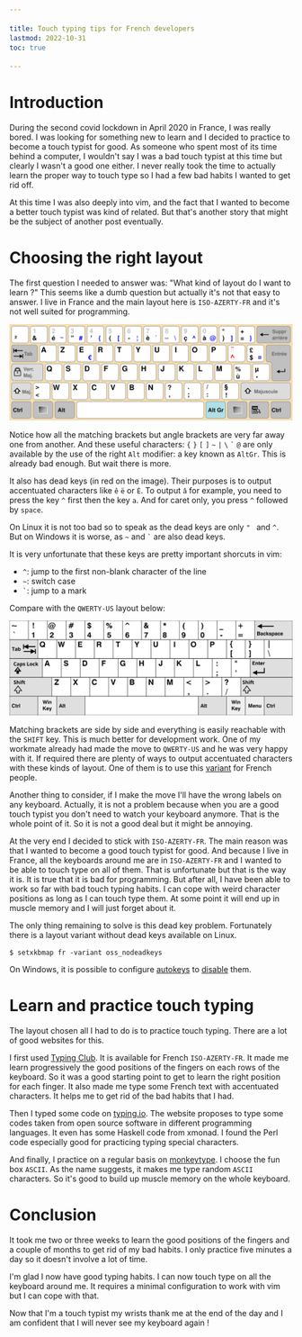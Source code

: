 ```yaml
---

title: Touch typing tips for French developers
lastmod: 2022-10-31
toc: true

---
```


# Introduction

During the second covid lockdown in April 2020 in France, I was really bored.
I was looking for something new to learn and I decided to practice to become a
touch typist for good. As someone who spent most of its time behind a computer,
I wouldn't say I was a bad touch typist at this time but clearly I wasn't a
good one either. I never really took the time to actually learn the proper way
to touch type so I had a few bad habits I wanted to get rid off.

At this time I was also deeply into vim, and the fact that I wanted to become a
better touch typist was kind of related. But that's another story that might be
the subject of another post eventually.

# Choosing the right layout

The first question I needed to answer was: "What kind of layout do I want to
learn ?" This seems like a dumb question but actually it's not that easy to
answer. I live in France and the main layout here is `ISO-AZERTY-FR` and it's
not well suited for programming.

![](/images/KB_France.svg "ISO-AZERTY-FR")

Notice how all the matching brackets but angle brackets are very far away one
from another. And these useful characters: `{` `}` `[` `]` `~` `|` `\` `` ` ``
`@` are only available by the use of the right `Alt` modifier: a key known as
`AltGr`. This is already bad enough. But wait there is more.

It also has dead keys (in red on the image). Their purposes is to output
accentuated characters like `ê` `ë` or `È`. To output `â` for example, you need
to press the key `^` first then the key `a`. And for caret only, you press `^`
followed by `space`.

On Linux it is not too bad so to speak as the dead keys are only `" ` and `^`.
But on Windows it is worse, as `~` and `` ` `` are also dead keys.

It is very unfortunate that these keys are pretty important shorcuts in vim:

* `^`: jump to the first non-blank character of the line
* `~`: switch case
* `` ` ``: jump to a mark

Compare with the `QWERTY-US` layout below:

![](/images/KB_United_States.svg "QWERTY-US")

Matching brackets are side by side and everything is easily reachable with the
`SHIFT` key. This is much better for development work. One of my workmate
already had made the move to `QWERTY-US` and he was very happy with it. If
required there are plenty of ways to output accentuated characters with these
kinds of layout. One of them is to use this
[variant](http://marin.jb.free.fr/qwerty-fr/) for French people.

Another thing to consider, if I make the move I'll have the wrong labels on any
keyboard. Actually, it is not a problem because when you are a good touch
typist you don't need to watch your keyboard anymore. That is the whole point
of it. So it is not a good deal but it might be annoying.

At the very end I decided to stick with `ISO-AZERTY-FR`. The main reason was
that I wanted to become a good touch typist for good. And because I live in
France, all the keyboards around me are in `ISO-AZERTY-FR` and I wanted to be
able to touch type on all of them. That is unfortunate but that is the way it
is. It is true that it is bad for programming. But after all, I have been able
to work so far with bad touch typing habits. I can cope with weird character
positions as long as I can touch type them. At some point it will end up in
muscle memory and I will just forget about it.

The only thing remaining to solve is this dead key problem. Fortunately there
is a layout variant without dead keys available on Linux.

```console
$ setxkbmap fr -variant oss_nodeadkeys
```

On Windows, it is possible to configure [autokeys](https://www.autohotkey.com/)
to
[disable](https://github.com/jecaro/dotfiles/blob/3adf0514d2c234f7d4adcaf43e428cb540115416/autokey/vim_keys.ahk)
them.

# Learn and practice touch typing

The layout chosen all I had to do is to practice touch typing. There are a lot
of good websites for this.

I first used [Typing Club](https://www.typingclub.com/). It is available for
French `ISO-AZERTY-FR`. It made me learn progressively the good positions of
the fingers on each rows of the keyboard. So it was a good starting point to
get to learn the right position for each finger. It also made me type some
French text with accentuated characters. It helps me to get rid of the bad
habits that I had.

Then I typed some code on [typing.io](https://typing.io/). The website proposes
to type some codes taken from open source software in different programming
languages. It even has some Haskell code from xmonad. I found the Perl code
especially good for practicing typing special characters.

And finally, I practice on a regular basis on
[monkeytype](https://monkeytype.com/). I choose the fun box `ASCII`. As the
name suggests, it makes me type random `ASCII` characters. So it's good to
build up muscle memory on the whole keyboard.

# Conclusion

It took me two or three weeks to learn the good positions of the fingers and a
couple of months to get rid of my bad habits. I only practice five minutes a
day so it doesn't involve a lot of time.

I'm glad I now have good typing habits. I can now touch type on all the
keyboard around me. It requires a minimal configuration to work with vim but I
can cope with that.

Now that I'm a touch typist my wrists thank me at the end of the day and I am
confident that I will never see my keyboard again !
